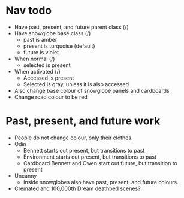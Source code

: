 # Nav todo

* Have past, present, and future parent class (/)
* Have snowglobe base class (/)
    * past is amber
    * present is turquoise (default)
    * future is violet
* When normal (/)
    * selected is present
* When activated (/)
    * Accessed is present
    * Selected is gray, unless it is also accessed
* Also change base colour of snowglobe panels and cardboards
* Change road colour to be red

# Past, present, and future work
* People do not change colour, only their clothes.
* Odin
    * Bennett starts out present, but transitions to past
    * Environment starts out present, but transitions to past
    * Cardboard Bennett and Owen start out future, but transition to present
* Uncanny
    * Inside snowglobes also have past, present, and future colours.
* Cremated and 100,000th Dream deathbed scenes?